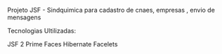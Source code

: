 Projeto JSF - Sindquimica para cadastro de cnaes, empresas , envio de mensagens 

Tecnologias Ultilizadas:

JSF 2
Prime Faces
Hibernate
Facelets

  	

